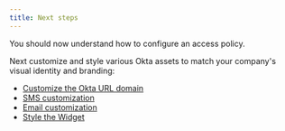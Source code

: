 ```yaml
---
title: Next steps
---
```


You should now understand how to configure an access policy.

Next customize and style various Okta assets to match your company's visual identity and branding:

* [Customize the Okta URL domain](/docs/guides/custom-url-domain/)
* [SMS customization](/docs/guides/sms-customization/)
* [Email customization](/docs/guides/email-customization/)
* [Style the Widget](/docs/guides/style-the-widget/)

